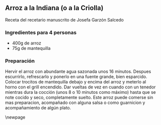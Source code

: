 ## Arroz a la Indiana (o a la Criolla)

Receta del recetario manuscrito de Josefa Garzón Salcedo

### Ingredientes para 4 personas

- 400g de arroz
- 75g de mantequilla

### Preparación

Hervir el arroz con abundante agua sazonada unos 16 minutos.
Despues escurrirlo, refrescarlo y ponerlo en una fuente grande, bien esparcido.
Colocar trocitos de mantequilla debajo y encima del arroz y meterlo al horno con el grill encendido.
Dar vueltas de vez en cuando con un tenedor mientras dura la cocción (unos 8 o 10 minutos como máximo)
hasta que se note cocido y seco, completamente suelto.
Este arroz puede comerse sin mas preparacion,
acompañado con alguna salsa o como guarnicion y acompañamiento de algún plato.


\newpage
